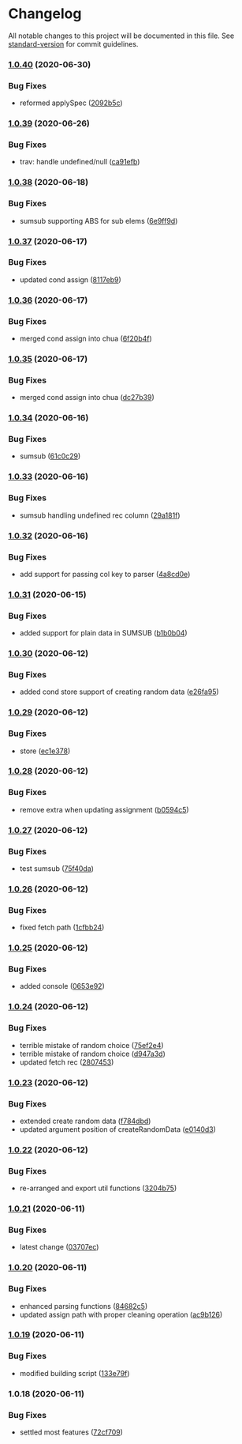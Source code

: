 # Changelog

All notable changes to this project will be documented in this file. See [standard-version](https://github.com/conventional-changelog/standard-version) for commit guidelines.

### [1.0.40](https://github.com/marvintau/tree/compare/v1.0.39...v1.0.40) (2020-06-30)


### Bug Fixes

* reformed applySpec ([2092b5c](https://github.com/marvintau/tree/commit/2092b5ca0fa2d290d70610893e1f064916f510f7))

### [1.0.39](https://github.com/marvintau/tree/compare/v1.0.38...v1.0.39) (2020-06-26)


### Bug Fixes

* trav: handle undefined/null ([ca91efb](https://github.com/marvintau/tree/commit/ca91efb295db3a42111a55d1758ec15d658c3663))

### [1.0.38](https://github.com/marvintau/tree/compare/v1.0.37...v1.0.38) (2020-06-18)


### Bug Fixes

* sumsub supporting ABS for sub elems ([6e9ff9d](https://github.com/marvintau/tree/commit/6e9ff9d8fd5376a2887261e717dfcff590690891))

### [1.0.37](https://github.com/marvintau/tree/compare/v1.0.36...v1.0.37) (2020-06-17)


### Bug Fixes

* updated cond assign ([8117eb9](https://github.com/marvintau/tree/commit/8117eb9c66eb6a2808038843f8a2816fa0132ba0))

### [1.0.36](https://github.com/marvintau/tree/compare/v1.0.35...v1.0.36) (2020-06-17)


### Bug Fixes

* merged cond assign into chua ([6f20b4f](https://github.com/marvintau/tree/commit/6f20b4fbbb9a14edb336df56f8490a05cffcdf29))

### [1.0.35](https://github.com/marvintau/tree/compare/v1.0.34...v1.0.35) (2020-06-17)


### Bug Fixes

* merged cond assign into chua ([dc27b39](https://github.com/marvintau/tree/commit/dc27b3924ec2de8e335798f2280e9b3041ff8370))

### [1.0.34](https://github.com/marvintau/tree/compare/v1.0.33...v1.0.34) (2020-06-16)


### Bug Fixes

* sumsub ([61c0c29](https://github.com/marvintau/tree/commit/61c0c29062e12e4573e1bd732465fb57bd1d6a30))

### [1.0.33](https://github.com/marvintau/tree/compare/v1.0.32...v1.0.33) (2020-06-16)


### Bug Fixes

* sumsub handling undefined rec column ([29a181f](https://github.com/marvintau/tree/commit/29a181f9d9d7779f83df38ac0c2069fe1122c866))

### [1.0.32](https://github.com/marvintau/tree/compare/v1.0.31...v1.0.32) (2020-06-16)


### Bug Fixes

* add support for passing col key to parser ([4a8cd0e](https://github.com/marvintau/tree/commit/4a8cd0e6a9092519aa7fc97f6191778d4c4636ac))

### [1.0.31](https://github.com/marvintau/tree/compare/v1.0.30...v1.0.31) (2020-06-15)


### Bug Fixes

* added support for plain data in SUMSUB ([b1b0b04](https://github.com/marvintau/tree/commit/b1b0b043533d7aa26e7edaf173a6a6b93c72bde0))

### [1.0.30](https://github.com/marvintau/tree/compare/v1.0.29...v1.0.30) (2020-06-12)


### Bug Fixes

* added cond store support of creating random data ([e26fa95](https://github.com/marvintau/tree/commit/e26fa957d05acbab2b9e5882b720123b6f60d50e))

### [1.0.29](https://github.com/marvintau/tree/compare/v1.0.28...v1.0.29) (2020-06-12)


### Bug Fixes

* store ([ec1e378](https://github.com/marvintau/tree/commit/ec1e37875ca2e54f87b40b952f20313068cbe94a))

### [1.0.28](https://github.com/marvintau/tree/compare/v1.0.27...v1.0.28) (2020-06-12)


### Bug Fixes

* remove extra when updating assignment ([b0594c5](https://github.com/marvintau/tree/commit/b0594c50474158cbccfa689a41588d5476e82376))

### [1.0.27](https://github.com/marvintau/tree/compare/v1.0.26...v1.0.27) (2020-06-12)


### Bug Fixes

* test sumsub ([75f40da](https://github.com/marvintau/tree/commit/75f40daedb40f6edeb336cb0ae62fffe55e6c7be))

### [1.0.26](https://github.com/marvintau/tree/compare/v1.0.25...v1.0.26) (2020-06-12)


### Bug Fixes

* fixed fetch path ([1cfbb24](https://github.com/marvintau/tree/commit/1cfbb245d777e2ff75bfe2567918f01072820f7e))

### [1.0.25](https://github.com/marvintau/tree/compare/v1.0.24...v1.0.25) (2020-06-12)


### Bug Fixes

* added console ([0653e92](https://github.com/marvintau/tree/commit/0653e92fdc5311ef7c177cab167aecd2d9c26e14))

### [1.0.24](https://github.com/marvintau/tree/compare/v1.0.23...v1.0.24) (2020-06-12)


### Bug Fixes

* terrible mistake of random choice ([75ef2e4](https://github.com/marvintau/tree/commit/75ef2e452050885a94db8fa5b0730bc4c166d571))
* terrible mistake of random choice ([d947a3d](https://github.com/marvintau/tree/commit/d947a3d17dd0cd7f15283701acda924e7ff3633c))
* updated fetch rec ([2807453](https://github.com/marvintau/tree/commit/2807453a74ab67d532efb9bfdbf54b49f04d1e2e))

### [1.0.23](https://github.com/marvintau/tree/compare/v1.0.22...v1.0.23) (2020-06-12)


### Bug Fixes

* extended create random data ([f784dbd](https://github.com/marvintau/tree/commit/f784dbd49684fd1b1a5594a03faeb061777cf0ca))
* updated argument position of createRandomData ([e0140d3](https://github.com/marvintau/tree/commit/e0140d3eaf2c7fedbce8486b37d09fad2663b063))

### [1.0.22](https://github.com/marvintau/tree/compare/v1.0.21...v1.0.22) (2020-06-12)


### Bug Fixes

* re-arranged and export util functions ([3204b75](https://github.com/marvintau/tree/commit/3204b75e763d3e22615355f1a2a842abada41733))

### [1.0.21](https://github.com/marvintau/tree/compare/v1.0.20...v1.0.21) (2020-06-11)


### Bug Fixes

* latest change ([03707ec](https://github.com/marvintau/tree/commit/03707eccd314cea2d59c15daaf8c0494085d284c))

### [1.0.20](https://github.com/marvintau/tree/compare/v1.0.19...v1.0.20) (2020-06-11)


### Bug Fixes

* enhanced parsing functions ([84682c5](https://github.com/marvintau/tree/commit/84682c575a592dd3709caf0a51102e4cbb716bf9))
* updated assign path with proper cleaning operation ([ac9b126](https://github.com/marvintau/tree/commit/ac9b126b6537979b5275bd73985468f207da3d8f))

### [1.0.19](https://github.com/marvintau/tree/compare/v1.0.18...v1.0.19) (2020-06-11)


### Bug Fixes

* modified building script ([133e79f](https://github.com/marvintau/tree/commit/133e79ff031a0dfd452b4422c42904211c138cee))

### 1.0.18 (2020-06-11)


### Bug Fixes

* settled most features ([72cf709](https://github.com/marvintau/tree/commit/72cf7092d744ae4b9304d8eaccc7a033b8b86dc5))
